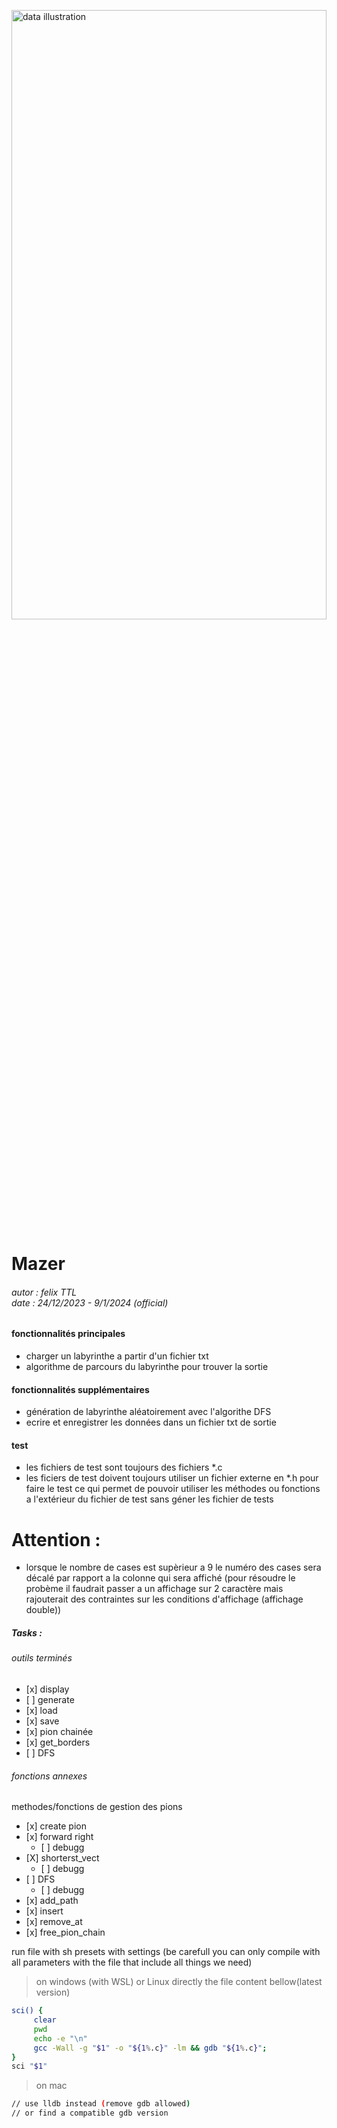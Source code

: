 
<img class="mainimg" src="./displayable/Capture d&apos;écran 2024-01-12 192730.png"
     alt="data illustration"
     style="margin: auto;width: 100%;height: 50%;object-fit: contain;object-position: 90% 0%;resize:none;"
     />
# Mazer
<h6>
autor : felix TTL<br>
date : 24/12/2023 - 9/1/2024 (official)
</h6>

#### fonctionnalités principales

- charger un labyrinthe a partir d'un fichier txt
- algorithme de parcours du labyrinthe pour trouver la sortie



#### fonctionnalités supplémentaires

- génération de labyrinthe aléatoirement avec l'algorithe DFS
- ecrire et enregistrer les données dans un fichier txt de sortie


#### test

- les fichiers de test sont toujours des fichiers *.c
- les ficiers de test doivent toujours utiliser un fichier externe en *.h pour faire le test 
  ce qui permet de pouvoir utiliser les méthodes ou fonctions a l'extérieur du fichier de test
  sans géner les fichier de tests


# Attention :

  - lorsque le nombre de cases est supèrieur a 9 le numéro des cases sera décalé par rapport
    a la colonne qui sera affiché (pour résoudre le probème il faudrait passer a un affichage sur 2 caractère
    mais rajouterait des contraintes sur les conditions d'affichage (affichage double))

##### Tasks :
<h6>
     outils terminés
</h6>

  -    [x] display
  -    [ ] generate
  -    [x] load
  -    [x] save
  -    [x] pion chainée
  -    [x] get_borders
  -    [ ] DFS

###### fonctions annexes

methodes/fonctions de gestion des pions

  -    [x] create pion
  -    [x] forward right
       -    [ ] debugg
  -    [X] shorterst_vect
       -    [ ] debugg
  -    [ ] DFS
       -    [ ] debugg
  -    [x] add_path
  -    [x] insert
  -    [x] remove_at
  -    [x] free_pion_chain

</h6>


run file with sh presets with settings (be carefull you can only compile
with all parameters with the file that include all things we need)

> on windows (with WSL) or Linux directly
the file content bellow(latest version)

```sh
sci() {
     clear
     pwd
     echo -e "\n"
     gcc -Wall -g "$1" -o "${1%.c}" -lm && gdb "${1%.c}"; 
}
sci "$1"
```

> on mac

```sh
// use lldb instead (remove gdb allowed)
// or find a compatible gdb version
```
